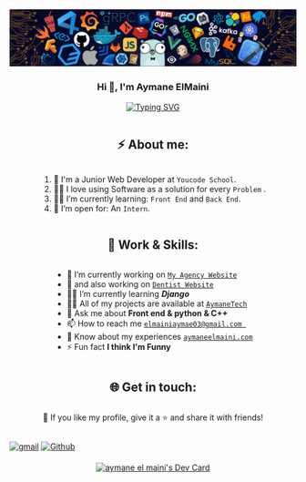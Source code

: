 <!-- markdownlint-disable MD033 MD041 -->
<img src="https://github.com/Jaydeep-Yadav/Jaydeep-Yadav/raw/main/banner.png" alt="Github Banner" style="max-width: 100%;">
<p align="center">
  <h3 align="center">Hi 👋, I'm Aymane ElMaini </h3>
</p>

<p align="center">
<a href="https://git.io/typing-svg"><img src="https://readme-typing-svg.demolab.com?font=Fira+Code&size=18&pause=1000&color=52F714&width=435&lines=A+Passionate+Web+Developer+From+Morocco;From+Morocco" alt="Typing SVG" /></a>
</p>

<!-- Add a container for the about me section -->
<div style="display: flex; flex-direction: column; align-items: center;">

## ⚡ About me:

1. 🏫 I'm a Junior Web Developer at ` Youcode School `.
2. 🧑‍💻 I love using Software as a solution for every ` Problem ` .
3. 🧑‍🎓 I’m currently learning: ` Front End ` and ` Back End `.
4. 🤔 I’m open for: An ` Intern `.

## 🤖 Work & Skills:

- 🔭 I’m currently working on [` My Agency Website ` ](https://web-leaders-website.vercel.app/)
- 🔭 and also working on [`Dentist Website` ](https://cliniquedusourire.vercel.app)
- 👨‍💻 I’m currently learning ***Django***
- 👨‍💻 All of my projects are available at  [` AymaneTech `](https://github.com/AymaneTech)
- 💬 Ask me about **Front end & python & C++**
- 📫 How to reach me [ `elmainiaymae03@gmail.com `](mailto:elmainiaymae03@gmail.com)
- 📄 Know about my experiences [` aymaneelmaini.com `](https://aymaneelmaini-com.vercel.app/)
- ⚡ Fun fact **I think I'm Funny**
    
## 🌐 Get in touch:

💙 If you like my profile, give it a ⭐ and share it with friends!

</div>
<!-- markdownlint-disable MD033 -->

<p align="left">
  <a href="mailto:elmainiaymane03@gmail.com"><img alt="gmail" title="gmail" src="https://img.shields.io/badge/-GMAIL-red?style=for-the-badge&logo=gmail&logoColor=white"/></a>
  <a href="https://github.com/AymaneTech"><img alt="Github" title="Github" src="https://img.shields.io/badge/-GITHUB-black?style=for-the-badge&logo=github&logoColor=white"/></a>
</p>

<!-- Add the link with display flex -->
<p align="center" style="display: flex; justify-content: center; margin-top: 20px;">
  <a href="https://app.daily.dev/aymaneelmaini"><img src="https://api.daily.dev/devcards/4c3a1b7fdbce437a8e2da7a7fc662ab9.png?r=uu1" width="400" alt="aymane el maini's Dev Card"/></a>
</p>
